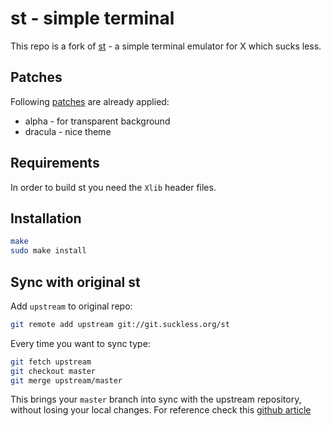 # st - simple terminal

This repo is a fork of [st](https://st.suckless.org) - a simple terminal emulator for X which sucks less.

## Patches

Following [patches](https://st.suckless.org/patches/) are already applied:

- alpha - for transparent background
- dracula - nice theme

## Requirements

In order to build st you need the `Xlib` header files.

## Installation

```sh
make
sudo make install
```

## Sync with original st

Add `upstream` to original repo:

```sh
git remote add upstream git://git.suckless.org/st
```

Every time you want to sync type:

```sh
git fetch upstream
git checkout master
git merge upstream/master
```

This brings your `master` branch into sync with the upstream repository, without losing your local changes.
For reference check this [github article](https://help.github.com/articles/syncing-a-fork/)

